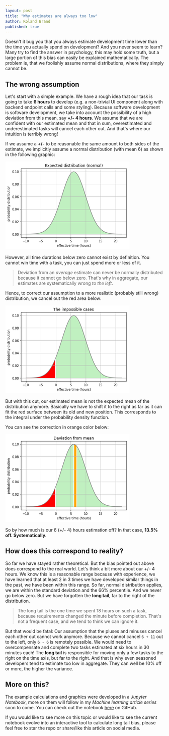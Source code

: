 ```yaml
---
layout: post
title: "Why estimates are always too low"
author: Roland Brand
published: true
---
```


Doesn't it bug you that you always estimate development time lower than the time you actually spend
on development? And you never seem to learn? Many try to find the answer in psychology, this may hold
some truth, but a large portion of this bias can easily be explained mathematically. The problem is, that
we foolishly assume normal distributions, where they simply cannot be.

## The wrong assumption

Let's start with a simple example. We have a rough idea that our task is going to take __6 hours__ to
develop (e.g. a non-trivial UI component along with backend endpoint calls and some styling). Because
software development is software development, we take into account the possibility of a high deviation from
this mean, say __+/- 4 hours__. We assume that we are confident with our estimated mean and that in sum,
overestimated and underestimated tasks will cancel each other out. And that's where our intuition is 
terribly wrong!

If we assume a __+/-__ to be reasonable the same amount to both sides of the estimate, we implicitly assume
a normal distribution (with mean 6) as shown in the following graphic:

![Expected Distribution](../images/expected.png)


However, all time durations below zero cannot exist by definition. You cannot win time with a task, you
can just spend more or less of it.

> Deviation from an _average_ estimate can never be normally distributed because it cannot go below zero.
> That's why in aggregate, our estimates are systematically wrong _to the left_.

Hence, to correct our assumption to a more realistic (probably still wrong) distribution, we cancel out
the red area below:

![Impossible Cases](../images/impossible.png)

But with this cut, our estimated mean is not the expected mean of the distribution anymore. Basically
we have to shift it to the right as far as it can fit the red surface between its old and new position.
This corresponds to the integral under the probability density function.

You can see the correction in orange color below:

![Deviation from Estimate](../images/deviation.png)

So by how much is our 6 (+/- 4) hours estimation off? In that case, __13.5% off. Systematically.__

## How does this correspond to reality?

So far we have stayed rather theoretical. But the bias pointed out above does correspond to the real world.
Let's think a bit more about our +/- 4 hours. We know this is a reasonable range because with experience, we
have learned that at least 2 in 3 times we have developed similar things in the past, we have been within
this range. So far, normal distribution applies, we are within the standard deviation and the 66%
percentile. And we never go below zero.
But we have forgotten the __long tail__, far to the right of the distribution. 
> The long tail is the one time we spent 18 hours on such a task,
> because requirements changed the minute before completion. That's not a frequent
> case, and we tend to think we can ignore it. 

But that would be fatal: Our assumption that the pluses and minuses
cancel each other out cannot work anymore. Because we cannot cancel `6 + 11` out to the left,
only `6 - 6` is remotely possible. We would need to overcompensate and complete two tasks estimated at
six hours in 30 minutes each!
The __long tail__ is responsible for moving only a few tasks to the right on the time axis, but far 
to the right. And that is why even seasoned developers tend to estimate too low in aggregate. They can
well be 10% off or more, the higher the variance. 

## More on this?
The example calculations and graphics were developed in a _Jupyter Notebook_, more on them will follow in
my _Machine learning article series_ soon to come. You can check out the notebook 
[here](https://github.com/bar9/estimates/blob/master/Estimating%2BErrors.ipynb) on GitHub.

If you would like to see more on this topic or would like to see the current notebook evolve into 
an interactive tool to calculate long tail bias, please feel free to star the repo or share/like 
this article on social media.
